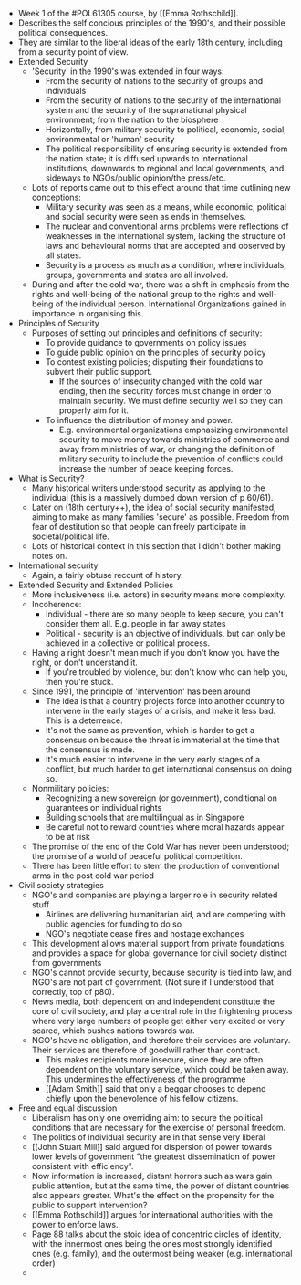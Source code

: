 - Week 1 of the #POL61305 course, by [[Emma Rothschild]].
- Describes the self concious principles of the 1990's, and their possible political consequences. 
- They are similar to the liberal ideas of the early 18th century, including from a security point of view.
- Extended Security
    - 'Security' in the 1990's was extended in four ways:
        - From the security of nations to the security of groups and individuals
        - From the security of nations to the security of the international system and the security of the supranational physical environment; from the nation to the biosphere
        - Horizontally, from military security to political, economic, social, environmental or 'human' security
        - The political responsibility of ensuring security is extended from the nation state; it is diffused upwards to international institutions, downwards to regional and local governments, and sideways to NGOs/public opinion/the press/etc.
    - Lots of reports came out to this effect around that time outlining new conceptions:
        - Military security was seen as a means, while economic, political and social security were seen as ends in themselves.
        - The nuclear and conventional arms problems were reflections of weaknesses in the international system, lacking the structure of laws and behavioural norms that are accepted and observed by all states.
        - Security is a process as much as a condition, where individuals, groups, governments and states are all involved.
    - During and after the cold war, there was a shift in emphasis from the rights and well-being of the national group to the rights and well-being of the individual person. International Organizations gained in importance in organising this.
- Principles of Security
    - Purposes of setting out principles and definitions of security:
        - To provide guidance to governments on policy issues
        - To guide public opinion on the principles of security policy
        - To contest existing policies; disputing their foundations to subvert their public support.
            - If the sources of insecurity changed with the cold war ending, then the security forces must change in order to maintain security. We must define security well so they can properly aim for it.
        - To influence the distribution of money and power.
            - E.g. environmental organizations emphasizing environmental security to move money towards ministries of commerce and away from ministries of war, or changing the definition of military security to include the prevention of conflicts could increase the number of peace keeping forces.
- What is Security?
    - Many historical writers understood security as applying to the individual (this is a massively dumbed down version of p 60/61).
    - Later on (18th century++), the idea of social security manifested, aiming to make as many families 'secure' as possible. Freedom from fear of destitution so that people can freely participate in societal/political life.
    - Lots of historical context in this section that I didn't bother making notes on.
- International security
    - Again, a fairly obtuse recount of history.
- Extended Security and Extended Policies
    - More inclusiveness (i.e. actors) in security means more complexity.
    - Incoherence:
        - Individual - there are so many people to keep secure, you can't consider them all. E.g. people in far away states
        - Political - security is an objective of individuals, but can only be achieved in a collective or political process.
    - Having a right doesn't mean much if you don't know you have the right, or don't understand it.
        - If you're troubled by violence, but don't know who can help you, then you're stuck.
    - Since 1991, the principle of 'intervention' has been around
        - The idea is that a country projects force into another country to intervene in the early stages of a crisis, and make it less bad. This is a deterrence.
        - It's not the same as prevention, which is harder to get a consensus on because the threat is immaterial at the time that the consensus is made.
        - It's much easier to intervene in the very early stages of a conflict, but much harder to get international consensus on doing so.
    - Nonmilitary policies:
        - Recognizing a new sovereign (or government), conditional on guarantees on individual rights
        - Building schools that are multilingual as in Singapore
        - Be careful not to reward countries where moral hazards appear to be at risk
    - The promise of the end of the Cold War has never been understood; the promise of a world of peaceful political competition.
    - There has been little effort to stem the production of conventional arms in the post cold war period
- Civil society strategies
    - NGO's and companies are playing a larger role in security related stuff
        - Airlines are delivering humanitarian aid, and are competing with public agencies for funding to do so
        - NGO's negotiate cease fires and hostage exchanges
    - This development allows material support from private foundations, and provides a space for global governance for civil society distinct from governments
    - NGO's cannot provide security, because security is tied into law, and NGO's are not part of government. (Not sure if I understood that correctly, top of p80).
    - News media, both dependent on and independent constitute the core of civil society, and play a central role in the frightening process where very large numbers of people get either very excited or very scared, which pushes nations towards war.
    - NGO's have no obligation, and therefore their services are voluntary. Their services are therefore of goodwill rather than contract.
        - This makes recipients more insecure, since they are often dependent on the voluntary service, which could be taken away. This undermines the effectiveness of the programme
        - [[Adam Smith]] said that only a beggar chooses to depend chiefly upon the benevolence of his fellow citizens.
- Free and equal discussion
    - Liberalism has only one overriding aim: to secure the political conditions that are necessary for the exercise of personal freedom.
    - The politics of individual security are in that sense very liberal
    - [[John Stuart Mill]] said argued for dispersion of power towards lower levels of government "the greatest dissemination of power consistent with efficiency".
    - Now information is increased, distant horrors such as wars gain public attention, but at the same time, the power of distant countries also appears greater. What's the effect on the propensity for the public to support intervention?
    - [[Emma Rothschild]] argues for international authorities with the power to enforce laws.
    - Page 88 talks about the stoic idea of concentric circles of identity, with the innermost ones being the ones most strongly identified ones (e.g. family), and the outermost being weaker (e.g. international order)
    - 
